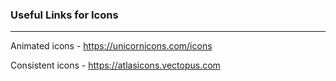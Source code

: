 ### Useful Links for Icons
---

Animated icons - https://unicornicons.com/icons

Consistent icons - https://atlasicons.vectopus.com
